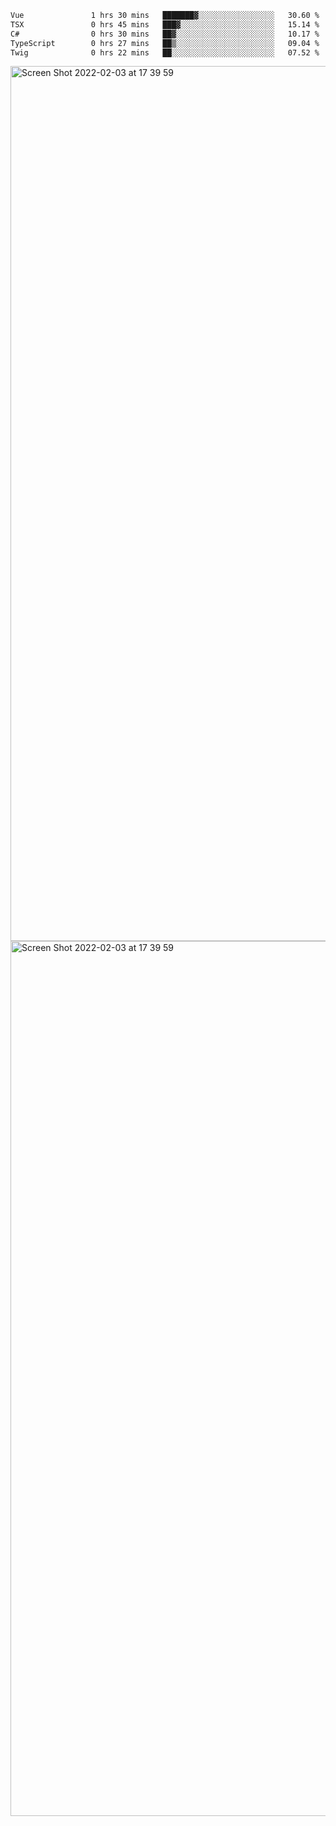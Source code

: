 <!--START_SECTION:waka-->

```txt
Vue               1 hrs 30 mins   ███████▓░░░░░░░░░░░░░░░░░   30.60 %
TSX               0 hrs 45 mins   ███▓░░░░░░░░░░░░░░░░░░░░░   15.14 %
C#                0 hrs 30 mins   ██▓░░░░░░░░░░░░░░░░░░░░░░   10.17 %
TypeScript        0 hrs 27 mins   ██▒░░░░░░░░░░░░░░░░░░░░░░   09.04 %
Twig              0 hrs 22 mins   ██░░░░░░░░░░░░░░░░░░░░░░░   07.52 %
```

<!--END_SECTION:waka-->

<img width="1400" alt="Screen Shot 2022-02-03 at 17 39 59" src="https://user-images.githubusercontent.com/45716542/152387304-f2b60485-53a6-4f4b-a818-5cefb1b0c0ae.png">
<img width="1400" alt="Screen Shot 2022-02-03 at 17 39 59" src="https://user-images.githubusercontent.com/45716542/152387273-ea5cdf21-2a45-44da-8bef-00c1763b1d42.png">
